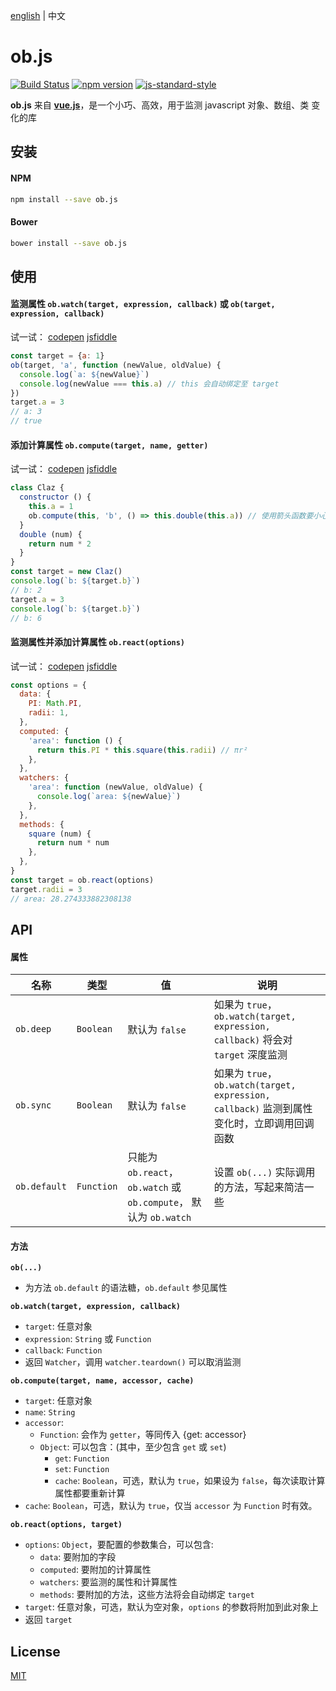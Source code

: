 [english](https://github.com/cnlon/ob.js/blob/master/README.md) | 中文

# ob.js

[![Build Status](https://travis-ci.org/cnlon/ob.js.svg?branch=master)](https://travis-ci.org/cnlon/ob.js)
[![npm version](https://badge.fury.io/js/ob.js.svg)](https://badge.fury.io/js/ob.js)
[![js-standard-style](https://img.shields.io/badge/code%20style-standard-brightgreen.svg)](http://standardjs.com)

**ob.js** 来自 [**vue.js**](https://github.com/vuejs/vue)，是一个小巧、高效，用于监测 javascript 对象、数组、类 变化的库

## 安装

#### NPM
``` bash
npm install --save ob.js
```

#### Bower
``` bash
bower install --save ob.js
```

## 使用

#### 监测属性 `ob.watch(target, expression, callback)` 或 `ob(target, expression, callback)`

试一试：
[codepen](http://codepen.io/lon/pen/rrqLLk?editors=0010#0)
[jsfiddle](https://jsfiddle.net/lon/x4n2yjLn/)

``` javascript
const target = {a: 1}
ob(target, 'a', function (newValue, oldValue) {
  console.log(`a: ${newValue}`)
  console.log(newValue === this.a) // this 会自动绑定至 target
})
target.a = 3
// a: 3
// true
```

#### 添加计算属性 `ob.compute(target, name, getter)`

试一试：
[codepen](http://codepen.io/lon/pen/dpgXLN?editors=0010#0)
[jsfiddle](https://jsfiddle.net/lon/q402v3jd/)

``` javascript
class Claz {
  constructor () {
    this.a = 1
    ob.compute(this, 'b', () => this.double(this.a)) // 使用箭头函数要小心 this 绑定
  }
  double (num) {
    return num * 2
  }
}
const target = new Claz()
console.log(`b: ${target.b}`)
// b: 2
target.a = 3
console.log(`b: ${target.b}`)
// b: 6
```

#### 监测属性并添加计算属性 `ob.react(options)`

试一试：
[codepen](http://codepen.io/lon/pen/zKmKqA?editors=0010#0)
[jsfiddle](https://jsfiddle.net/lon/ufth8xpe/)

``` javascript
const options = {
  data: {
    PI: Math.PI,
    radii: 1,
  },
  computed: {
    'area': function () {
      return this.PI * this.square(this.radii) // πr²
    },
  },
  watchers: {
    'area': function (newValue, oldValue) {
      console.log(`area: ${newValue}`)
    },
  },
  methods: {
    square (num) {
      return num * num
    },
  },
}
const target = ob.react(options)
target.radii = 3
// area: 28.274333882308138
```

## API

#### 属性

| 名称 | 类型 | 值 | 说明 |
| --- | --- | --- | --- |
| `ob.deep` | `Boolean` | 默认为 `false` | 如果为 `true`，`ob.watch(target, expression, callback)` 将会对 `target` 深度监测 |
| `ob.sync` | `Boolean` | 默认为 `false` | 如果为 `true`，`ob.watch(target, expression, callback)` 监测到属性变化时，立即调用回调函数 |
| `ob.default` | `Function` | 只能为 `ob.react`，`ob.watch` 或 `ob.compute`， 默认为 `ob.watch` | 设置 `ob(...)` 实际调用的方法，写起来简洁一些 |

#### 方法

**`ob(...)`**

- 为方法 `ob.default` 的语法糖，`ob.default` 参见属性

**`ob.watch(target, expression, callback)`**

- `target`: 任意对象
- `expression`: `String` 或 `Function`
- `callback`: `Function`
- 返回 `Watcher`，调用 `watcher.teardown()` 可以取消监测

**`ob.compute(target, name, accessor, cache)`**

- `target`: 任意对象
- `name`: `String`
- `accessor`:
  - `Function`: 会作为 `getter`，等同传入 {get: accessor}
  - `Object`: 可以包含：(其中，至少包含 `get` 或 `set`)
    - `get`: `Function`
    - `set`: `Function`
    - `cache`: `Boolean`，可选，默认为 `true`，如果设为 `false`，每次读取计算属性都要重新计算
- `cache`: `Boolean`，可选，默认为 `true`，仅当 `accessor` 为 `Function` 时有效。

**`ob.react(options, target)`**

- `options`: `Object`，要配置的参数集合，可以包含:
  - `data`: 要附加的字段
  - `computed`: 要附加的计算属性
  - `watchers`: 要监测的属性和计算属性
  - `methods`: 要附加的方法，这些方法将会自动绑定 `target`
- `target`: 任意对象，可选，默认为空对象，`options` 的参数将附加到此对象上
- 返回 `target`

## License

[MIT](http://opensource.org/licenses/MIT)
